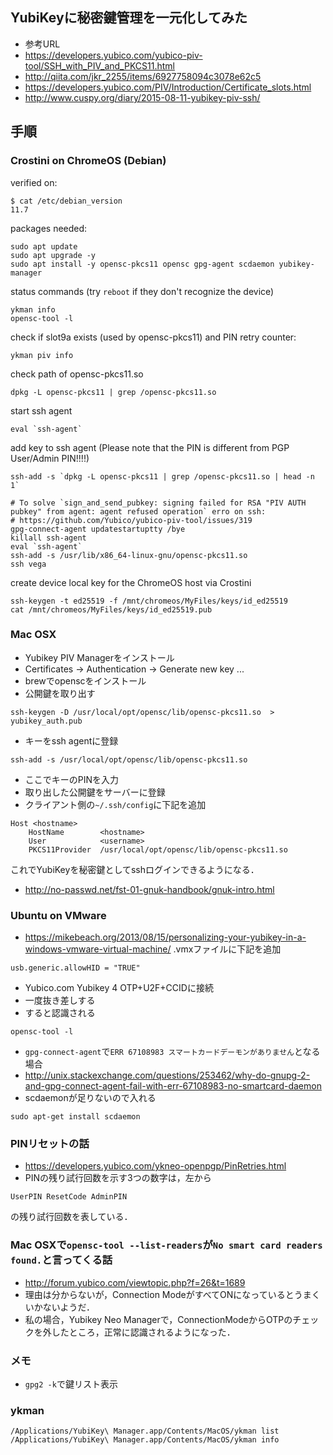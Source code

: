 ## YubiKeyに秘密鍵管理を一元化してみた
- 参考URL
 - https://developers.yubico.com/yubico-piv-tool/SSH_with_PIV_and_PKCS11.html
 - http://qiita.com/jkr_2255/items/6927758094c3078e62c5
 - https://developers.yubico.com/PIV/Introduction/Certificate_slots.html
 - http://www.cuspy.org/diary/2015-08-11-yubikey-piv-ssh/

## 手順

### Crostini on ChromeOS (Debian)

verified on:
```
$ cat /etc/debian_version 
11.7
```

packages needed:
```
sudo apt update
sudo apt upgrade -y
sudo apt install -y opensc-pkcs11 opensc gpg-agent scdaemon yubikey-manager
```

status commands (try `reboot` if they don't recognize the device)
```
ykman info
opensc-tool -l
```

check if slot9a exists (used by opensc-pkcs11) and PIN retry counter:
```
ykman piv info
```

check path of opensc-pkcs11.so 
```
dpkg -L opensc-pkcs11 | grep /opensc-pkcs11.so
```

start ssh agent
```
eval `ssh-agent`
```

add key to ssh agent (Please note that the PIN is different from PGP User/Admin PIN!!!!)
```
ssh-add -s `dpkg -L opensc-pkcs11 | grep /opensc-pkcs11.so | head -n 1` 
```


```
# To solve `sign_and_send_pubkey: signing failed for RSA "PIV AUTH pubkey" from agent: agent refused operation` erro on ssh:
# https://github.com/Yubico/yubico-piv-tool/issues/319
gpg-connect-agent updatestartuptty /bye
killall ssh-agent
eval `ssh-agent`
ssh-add -s /usr/lib/x86_64-linux-gnu/opensc-pkcs11.so
ssh vega
```

create device local key for the ChromeOS host via Crostini
```
ssh-keygen -t ed25519 -f /mnt/chromeos/MyFiles/keys/id_ed25519
cat /mnt/chromeos/MyFiles/keys/id_ed25519.pub
```




### Mac OSX
* Yubikey PIV Managerをインストール
* Certificates -> Authentication -> Generate new key ...
* brewでopenscをインストール
* 公開鍵を取り出す
```
ssh-keygen -D /usr/local/opt/opensc/lib/opensc-pkcs11.so  > yubikey_auth.pub
```
* キーをssh agentに登録
```
ssh-add -s /usr/local/opt/opensc/lib/opensc-pkcs11.so
```
 * ここでキーのPINを入力
* 取り出した公開鍵をサーバーに登録
* クライアント側の`~/.ssh/config`に下記を追加
```
Host <hostname>
	HostName		<hostname>
	User			<username>
	PKCS11Provider	/usr/local/opt/opensc/lib/opensc-pkcs11.so 
```
これでYubiKeyを秘密鍵としてsshログインできるようになる．

- http://no-passwd.net/fst-01-gnuk-handbook/gnuk-intro.html

### Ubuntu on VMware
- https://mikebeach.org/2013/08/15/personalizing-your-yubikey-in-a-windows-vmware-virtual-machine/
.vmxファイルに下記を追加
```
usb.generic.allowHID = "TRUE"
```
- Yubico.com Yubikey 4 OTP+U2F+CCIDに接続
 - 一度抜き差しする
 - すると認識される
```
opensc-tool -l
```
- `gpg-connect-agent`で`ERR 67108983 スマートカードデーモンがありません`となる場合
 - http://unix.stackexchange.com/questions/253462/why-do-gnupg-2-and-gpg-connect-agent-fail-with-err-67108983-no-smartcard-daemon
 - scdaemonが足りないので入れる
```
sudo apt-get install scdaemon
```

### PINリセットの話
- https://developers.yubico.com/ykneo-openpgp/PinRetries.html
- PINの残り試行回数を示す3つの数字は，左から
```
UserPIN ResetCode AdminPIN
```
の残り試行回数を表している．

### Mac OSXで`opensc-tool --list-readers`が`No smart card readers found.`と言ってくる話
- http://forum.yubico.com/viewtopic.php?f=26&t=1689
- 理由は分からないが，Connection ModeがすべてONになっているとうまくいかないようだ．
- 私の場合，Yubikey Neo Managerで，ConnectionModeからOTPのチェックを外したところ，正常に認識されるようになった．

### メモ
- `gpg2 -k`で鍵リスト表示

### ykman

```
/Applications/YubiKey\ Manager.app/Contents/MacOS/ykman list
/Applications/YubiKey\ Manager.app/Contents/MacOS/ykman info


```

